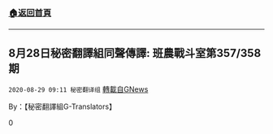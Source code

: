 ###  [:house:返回首頁](https://github.com/ourhimalayas/txt)
---

## 8月28日秘密翻譯組同聲傳譯: 班農戰斗室第357/358期
`2020-08-29 09:11 秘密翻译组` [轉載自GNews](https://gnews.org/zh-hant/323336/)

By：【秘密翻譯組G-Translators】

0
